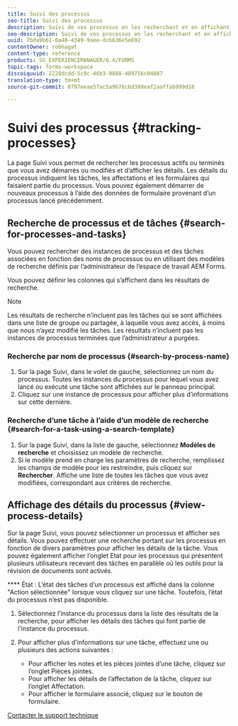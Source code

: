 ```yaml
---
title: Suivi des processus
seo-title: Suivi des processus
description: Suivi de vos processus en les recherchant et en affichant leurs détails.
seo-description: Suivi de vos processus en les recherchant et en affichant leurs détails.
uuid: 7bda9b61-0a40-4349-9aee-dc6636e5e692
contentOwner: robhagat
content-type: reference
products: SG_EXPERIENCEMANAGER/6.4/FORMS
topic-tags: forms-workspace
discoiquuid: 2228dcdd-5c9c-46b3-9888-489756c04887
translation-type: tm+mt
source-git-commit: 0797eeae57ac5a9676c6d308eaf2aaffab999d18

---
```



# Suivi des processus {#tracking-processes}

La page Suivi vous permet de rechercher les processus actifs ou terminés que vous avez démarrés ou modifiés et d’afficher les détails. Les détails du processus indiquent les tâches, les affectations et les formulaires qui faisaient partie du processus. Vous pouvez également démarrer de nouveaux processus à l’aide des données de formulaire provenant d’un processus lancé précédemment.

## Recherche de processus et de tâches {#search-for-processes-and-tasks}

Vous pouvez rechercher des instances de processus et des tâches associées en fonction des noms de processus ou en utilisant des modèles de recherche définis par l’administrateur de l’espace de travail AEM Forms.

Vous pouvez définir les colonnes qui s’affichent dans les résultats de recherche.

>[!NOTE]
>
>Les résultats de recherche n’incluent pas les tâches qui se sont affichées dans une liste de groupe ou partagée, à laquelle vous avez accès, à moins que nous n’ayez modifié les tâches. Les résultats n’incluent pas les instances de processus terminées que l’administrateur a purgées.

### Recherche par nom de processus {#search-by-process-name}

1. Sur la page Suivi, dans le volet de gauche, sélectionnez un nom du processus. Toutes les instances du processus pour lequel vous avez lancé ou exécuté une tâche sont affichées sur le panneau principal.
1. Cliquez sur une instance de processus pour afficher plus d’informations sur cette dernière.

### Recherche d’une tâche à l’aide d’un modèle de recherche {#search-for-a-task-using-a-search-template}

1. Sur la page Suivi, dans la liste de gauche, sélectionnez **Modèles de recherche** et choisissez un modèle de recherche.
1. Si le modèle prend en charge les paramètres de recherche, remplissez les champs de modèle pour les restreindre, puis cliquez sur **Rechercher**. Affiche une liste de toutes les tâches que vous avez modifiées, correspondant aux critères de recherche.

## Affichage des détails du processus {#view-process-details}

Sur la page Suivi, vous pouvez sélectionner un processus et afficher ses détails. Vous pouvez effectuer une recherche portant sur les processus en fonction de divers paramètres pour afficher les détails de la tâche. Vous pouvez également afficher l’onglet Etat pour les processus qui présentent plusieurs utilisateurs recevant des tâches en parallèle où les outils pour la révision de documents sont activés.

**** État : L’état des tâches d’un processus est affiché dans la colonne &quot;Action sélectionnée&quot; lorsque vous cliquez sur une tâche. Toutefois, l’état du processus n’est pas disponible.

1. Sélectionnez l’instance du processus dans la liste des résultats de la recherche, pour afficher les détails des tâches qui font partie de l’instance du processus.
1. Pour afficher plus d’informations sur une tâche, effectuez une ou plusieurs des actions suivantes :

   * Pour afficher les notes et les pièces jointes d’une tâche, cliquez sur l’onglet Pièces jointes.
   * Pour afficher les détails de l’affectation de la tâche, cliquez sur l’onglet Affectation.
   * Pour afficher le formulaire associé, cliquez sur le bouton de formulaire.

[Contacter le support technique](https://www.adobe.com/account/sign-in.supportportal.html)
